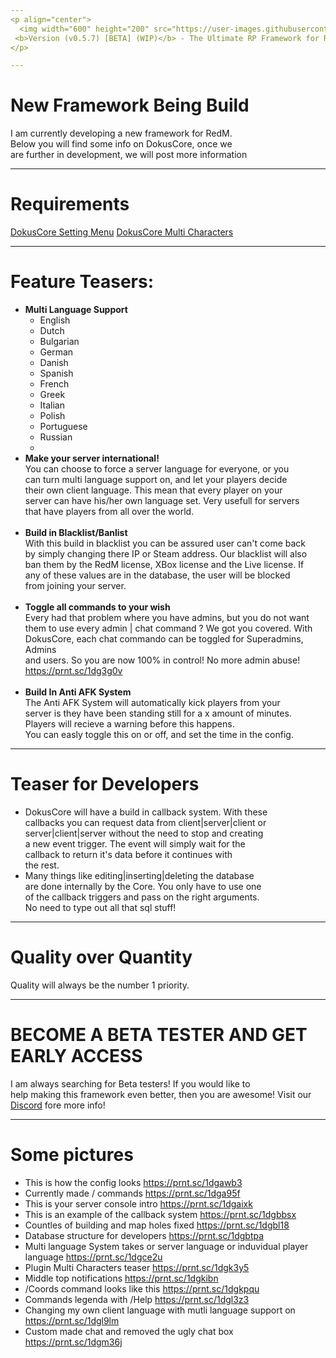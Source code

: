 ```yaml
---
<p align="center">
  <img width="600" height="200" src="https://user-images.githubusercontent.com/49053928/111937011-2e9b8080-8ac7-11eb-914a-a0d94380d611.gif"><br>
 <b>Version (v0.5.7) [BETA] (WIP)</b> - The Ultimate RP Framework for RedM.
</p>

---
```

# New Framework Being Build
I am currently developing a new framework for RedM. <br>
Below you will find some info on DokusCore, once we <br>
are further in development, we will post more information

---
# Requirements
[DokusCore Setting Menu](https://github.com/DokusCore/DokusCore--SettingsMenu)
[DokusCore Multi Characters](https://github.com/DokusCore/DokusCore--MultiCharacters)

---
# Feature Teasers:
- **Multi Language Support**
  - English
  - Dutch
  - Bulgarian
  - German
  - Danish
  - Spanish
  - French
  - Greek
  - Italian
  - Polish
  - Portuguese
  - Russian
  -
- **Make your server international!** <br>
You can choose to force a server language for everyone, or you<br>
can turn multi language support on, and let your players decide <br>
their own client language. This mean that every player on your <br>
server can have his/her own language set. Very usefull for servers<br>
that have players from all over the world.<br><br>
- **Build in Blacklist/Banlist** <br>
With this build in blacklist you can be assured user can't come back<br>
by simply changing there IP or Steam address. Our blacklist will also <br>
ban them by the RedM license, XBox license and the Live license. If <br>
any of these values are in the database, the user will be blocked<br>
from joining your server.<br><br>
- **Toggle all commands to your wish** <br>
Every had that problem where you have admins, but you do not want<br>
them to use every admin | chat command ? We got you covered. With <br>
DokusCore, each chat commando can be toggled for Superadmins, Admins<br>
and users. So you are now 100% in control! No more admin abuse!<br>
https://prnt.sc/1dg3g0v <br> <br>
- **Build In Anti AFK System** <br>
The Anti AFK System will automatically kick players from your <br>
server is they have been standing still for a x amount of minutes.<br>
Players will recieve a warning before this happens.<br>
You can easly toggle this on or off, and set the time in the config.<br>

---
# Teaser for Developers <br>
* DokusCore will have a build in callback system. With these<br>
  callbacks you can request data from client|server|client or <br>
  server|client|server without the need to stop and creating<br>
  a new event trigger. The event will simply wait for the <br>
  callback to return it's data before it continues with<br>
  the rest.
* Many things like editing|inserting|deleting the database<br>
  are done internally by the Core. You only have to use one <br>
  of the callback triggers and pass on the right arguments.<br>
  No need to type out all that sql stuff!

---
# Quality over Quantity <br>
Quality will always be the number 1 priority.

---
# BECOME A BETA TESTER AND GET EARLY ACCESS
I am always searching for Beta testers! If you would like to <br>
help making this framework even better, then you are awesome!
Visit our [Discord](https://discord.io/dokuscore) fore more info!

---
# Some pictures
- This is how the config looks https://prnt.sc/1dgawb3
- Currently made / commands https://prnt.sc/1dga95f
- This is your server console intro https://prnt.sc/1dgaixk
- This is an example of the callback system https://prnt.sc/1dgbbsx
- Countles of building and map holes fixed https://prnt.sc/1dgbl18
- Database structure for developers https://prnt.sc/1dgbtpa
- Multi language System takes or server language or induvidual player language https://prnt.sc/1dgce2u
- Plugin Multi Characters teaser https://prnt.sc/1dgk3y5
- Middle top notifications https://prnt.sc/1dgkibn
- /Coords command looks like this https://prnt.sc/1dgkpqu
- Commands legenda with /Help https://prnt.sc/1dgl3z3
- Changing my own client language with mutli language support on https://prnt.sc/1dgl9lm
- Custom made chat and removed the ugly chat box https://prnt.sc/1dgm36j
